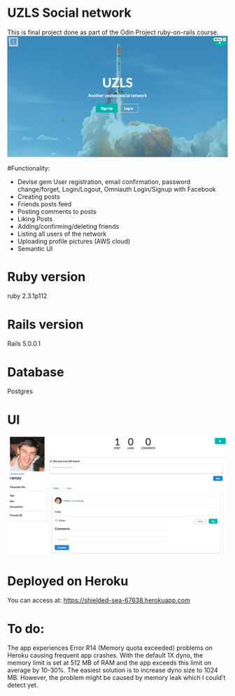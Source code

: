 # UZLS Social network 
This is final project done as part of the Odin Project ruby-on-rails course.
![screenshot](screenshots/homepage.png?raw=true "Optional Title")


#Functionality: 
  * Devise gem User registration, email confirmation, password change/forget, Login/Logout, Omniauth Login/Signup with    Facebook
  * Creating posts
  * Friends posts feed  
  * Posting comments to posts
  * Liking Posts
  * Adding/confirming/deleting friends
  * Listing all users of the network
  * Uploading profile pictures (AWS cloud)
  * Semantic UI

# Ruby version
  ruby 2.3.1p112

# Rails version
  Rails 5.0.0.1

# Database 
  Postgres

# UI 
  ![screenshot](screenshots/userpage.png?raw=true "Optional Title")
  
# Deployed on Heroku 
  You can access at: https://shielded-sea-67638.herokuapp.com
# To do:
  The app experiences Error R14 (Memory quota exceeded) problems on Heroku causing frequent app crashes. 
  With the default 1X dyno, the memory limit is set at 512 MB of RAM and the app exceeds this limit on average by 10-30%.
  The easiest solution is to increase dyno size to 1024 MB. However, the problem might be caused by memory leak which I  could't detect yet.
  
  

